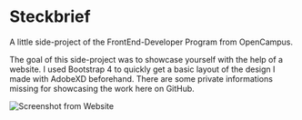 # Steckbrief
A little side-project of the FrontEnd-Developer Program from OpenCampus.

The goal of this side-project was to showcase yourself with the help of a website. I used Bootstrap 4 to quickly get a basic layout of the design I made with AdobeXD beforehand. There are some private informations missing for showcasing the work here on GitHub.

![Screenshot from Website](mages/Screenshot.png)
